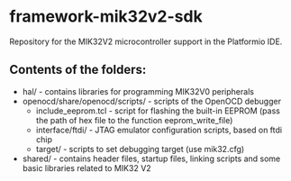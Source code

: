 # framework-mik32v2-sdk

Repository for the MIK32V2 microcontroller support in the Platformio IDE.

## Contents of the folders:

* hal/ - contains libraries for programming MIK32V0 peripherals
* openocd/share/openocd/scripts/ - scripts of the OpenOCD debugger
  * include_eeprom.tcl - script for flashing the built-in EEPROM (pass the path of hex file to the function eeprom_write_file)
  * interface/ftdi/ - JTAG emulator configuration scripts, based on ftdi chip
  * target/ - scripts to set debugging target (use mik32.cfg)
* shared/ - contains header files, startup files, linking scripts and some basic libraries related to MIK32 V2
